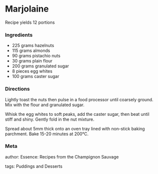 # Marjolaine

Recipe yields 12 portions 

### Ingredients
 * 225 grams hazelnuts
 * 115 grams almonds
 * 90 grams pistachio nuts
 * 30 grams plain flour
 * 200 grams granulated sugar
 * 8 pieces egg whites
 * 100 grams caster sugar

### Directions

Lightly toast the nuts then pulse in a food processor until coarsely ground.  Mix with the flour and granulated sugar.

Whisk the egg whites to soft peaks, add the caster sugar, then beat until stiff and shiny.  Gently fold in the nut mixture.

Spread about 5mm thick onto an oven tray lined with non-stick baking parchment.  Bake 15-20 minutes at 200℃.

### Meta
author: Essence: Recipes from the Champignon Sauvage

tags: Puddings and Desserts

